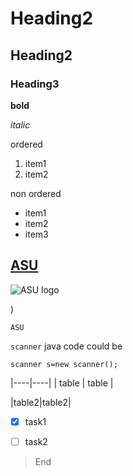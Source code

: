 # Heading2
## Heading2
### Heading3
**bold**

 



 

_italic_

 

ordered
1. item1
2. item2

non ordered
- item1
- item2
- item3

[ASU](https://edugate.asu.edu.jo/)
---
![ASU logo](https://th.bing.com/th?id=OIP.IykxBUwydaqfbR8E02Wv6wAAAA&w=250&h=250&c=8&rs=1&qlt=90&o=6&pid=3.1&rm=2)

)

 

`ASU`

 

`scanner`
java code could be

 

    scanner s=new scanner();

 

|----|----|
| table | table |

 

|table2|table2|

 

- [x] task1
- [ ] task2

 

> End
